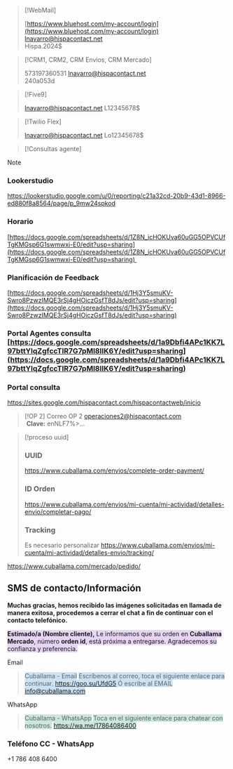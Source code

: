 
> [!WebMail]
> 
> [https://www.bluehost.com/my-account/login](https://www.bluehost.com/my-account/login)
> [lnavarro@hispacontact.net](mailto:lnavarro@hispacontact.net)  
> Hispa.2024$

> [!CRM1, CRM2, CRM Envios, CRM Mercado]
> 
> 573197360531
> [lnavarro@hispacontact.net](mailto:lnavarro@hispacontact.net)  
> 240a053d

> [!Five9]
>
> lnavarro@hispacontact.net
> L12345678$

> [!Twilio Flex]
> 
> lnavarro@hispacontact.net
> Lo12345678$


> [!Consultas agente]

> [!NOTE]
> ### Lookerstudio
> https://lookerstudio.google.com/u/0/reporting/c21a32cd-20b9-43d1-8966-ed880f8a8564/page/p_9mw24spkod
> 
>  ### Horario  
> [https://docs.google.com/spreadsheets/d/1Z8N_icHOKUva60uGG5OPVCUfTgKMGsp6G1swmwxi-E0/edit?usp=sharing](https://docs.google.com/spreadsheets/d/1Z8N_icHOKUva60uGG5OPVCUfTgKMGsp6G1swmwxi-E0/edit?usp=sharing) 
> 
> ### Planificación de Feedback  
> [https://docs.google.com/spreadsheets/d/1Hj3Y5smuKV-Swro8PzwzIMQE3rSj4gHOiczGsfT8dJs/edit?usp=sharing](https://docs.google.com/spreadsheets/d/1Hj3Y5smuKV-Swro8PzwzIMQE3rSj4gHOiczGsfT8dJs/edit?usp=sharing)
> 
> ### Portal Agentes consulta  [https://docs.google.com/spreadsheets/d/1a9Dbfi4APc1KK7L97bttYlqZgfccTIR7G7pMl8lIK6Y/edit?usp=sharing](https://docs.google.com/spreadsheets/d/1a9Dbfi4APc1KK7L97bttYlqZgfccTIR7G7pMl8lIK6Y/edit?usp=sharing)
> 
> ### Portal consulta
> https://sites.google.com/hispacontact.com/hispacontactweb/inicio

> [!OP 2]
> Correo OP 2
> [operaciones2@hispacontact.com](mailto:operaciones2@hispacontact.com)  
>  **Clave:** enNLF7%>...


> [!proceso uuid]
> ### UUID
> https://www.cuballama.com/envios/complete-order-payment/
> ### ID Orden
> https://www.cuballama.com/envios/mi-cuenta/mi-actividad/detalles-envio/completar-pago/
> ### Tracking 
> Es necesario personalizar
> https://www.cuballama.com/envios/mi-cuenta/mi-actividad/detalles-envio/tracking/

https://www.cuballama.com/mercado/pedido/

## SMS de contacto/Información 

**Muchas gracias, hemos recibido las imágenes solicitadas en llamada de manera exitosa, procedemos a cerrar el chat a fin de continuar con el contacto telefónico.**

<span style="background:rgba(136, 49, 204, 0.2)">**Estimado/a (Nombre cliente),**  </span>
<span style="background:rgba(136, 49, 204, 0.2)">Le informamos que su orden en **Cuballama Mercado**, número **orden id**, está próxima a entregarse. Agradecemos su confianza y preferencia.</span>

Email

> <span style="background:rgba(5, 117, 197, 0.2)">Cuballama - Email</span>
> <span style="background:rgba(5, 117, 197, 0.2)">Escríbenos al correo, toca el siguiente enlace para continuar. https://goo.su/UfdG5 Ó escribe al EMAIL info@cuballama.com</span>

WhatsApp

> <span style="background:rgba(3, 135, 102, 0.2)">Cuballama - WhatsApp</span>
> <span style="background:rgba(3, 135, 102, 0.2)">Toca en el siguiente enlace para chatear con nosotros.</span>
> <span style="background:rgba(3, 135, 102, 0.2)">https://wa.me/17864086400</span>

### Teléfono CC - WhatsApp
+1 786 408 6400

